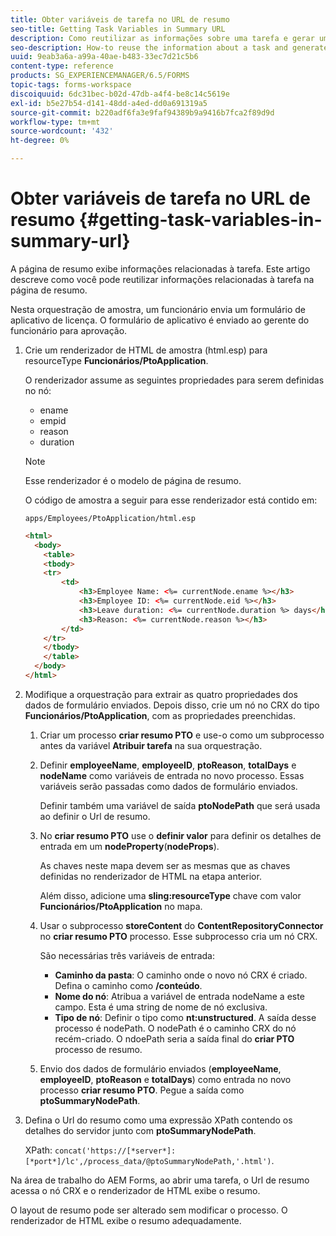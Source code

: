 ```yaml
---
title: Obter variáveis de tarefa no URL de resumo
seo-title: Getting Task Variables in Summary URL
description: Como reutilizar as informações sobre uma tarefa e gerar um URL de resumo para resumir ou descrever uma tarefa.
seo-description: How-to reuse the information about a task and generate a Summary URL to summarize or describe a task.
uuid: 9eab3a6a-a99a-40ae-b483-33ec7d21c5b6
content-type: reference
products: SG_EXPERIENCEMANAGER/6.5/FORMS
topic-tags: forms-workspace
discoiquuid: 6dc31bec-b02d-47db-a4f4-be8c14c5619e
exl-id: b5e27b54-d141-48dd-a4ed-dd0a691319a5
source-git-commit: b220adf6fa3e9faf94389b9a9416b7fca2f89d9d
workflow-type: tm+mt
source-wordcount: '432'
ht-degree: 0%

---
```


# Obter variáveis de tarefa no URL de resumo {#getting-task-variables-in-summary-url}

A página de resumo exibe informações relacionadas à tarefa. Este artigo descreve como você pode reutilizar informações relacionadas à tarefa na página de resumo.

Nesta orquestração de amostra, um funcionário envia um formulário de aplicativo de licença. O formulário de aplicativo é enviado ao gerente do funcionário para aprovação.

1. Crie um renderizador de HTML de amostra (html.esp) para resourceType **Funcionários/PtoApplication**.

   O renderizador assume as seguintes propriedades para serem definidas no nó:

   * ename
   * empid
   * reason
   * duration

   >[!NOTE]
   >
   >Esse renderizador é o modelo de página de resumo.

   O código de amostra a seguir para esse renderizador está contido em:

   `apps/Employees/PtoApplication/html.esp`

   ```html
   <html>
     <body>
       <table>
       <tbody>
       <tr>
           <td>
               <h3>Employee Name: <%= currentNode.ename %></h3>
               <h3>Employee ID: <%= currentNode.eid %></h3>
               <h3>Leave duration: <%= currentNode.duration %> days</h3>
               <h3>Reason: <%= currentNode.reason %></h3>
           </td>
       </tr>
       </tbody>
       </table>
     </body>
   </html>
   ```

1. Modifique a orquestração para extrair as quatro propriedades dos dados de formulário enviados. Depois disso, crie um nó no CRX do tipo **Funcionários/PtoApplication**, com as propriedades preenchidas.

   1. Criar um processo **criar resumo PTO** e use-o como um subprocesso antes da variável **Atribuir tarefa** na sua orquestração.
   1. Definir **employeeName**, **employeeID**, **ptoReason**, **totalDays** e **nodeName** como variáveis de entrada no novo processo. Essas variáveis serão passadas como dados de formulário enviados.

      Definir também uma variável de saída **ptoNodePath** que será usada ao definir o Url de resumo.

   1. No **criar resumo PTO** use o **definir valor** para definir os detalhes de entrada em um **nodeProperty**(**nodeProps**).

      As chaves neste mapa devem ser as mesmas que as chaves definidas no renderizador de HTML na etapa anterior.

      Além disso, adicione uma **sling:resourceType** chave com valor **Funcionários/PtoApplication** no mapa.

   1. Usar o subprocesso **storeContent** do **ContentRepositoryConnector** no **criar resumo PTO** processo. Esse subprocesso cria um nó CRX.

      São necessárias três variáveis de entrada:

      * **Caminho da pasta**: O caminho onde o novo nó CRX é criado. Defina o caminho como **/conteúdo**.
      * **Nome do nó**: Atribua a variável de entrada nodeName a este campo. Esta é uma string de nome de nó exclusiva.
      * **Tipo de nó**: Definir o tipo como **nt:unstructured**. A saída desse processo é nodePath. O nodePath é o caminho CRX do nó recém-criado. O ndoePath seria a saída final do **criar PTO** processo de resumo.
   1. Envio dos dados de formulário enviados (**employeeName**, **employeeID**, **ptoReason** e **totalDays**) como entrada no novo processo **criar resumo PTO**. Pegue a saída como **ptoSummaryNodePath**.


1. Defina o Url do resumo como uma expressão XPath contendo os detalhes do servidor junto com **ptoSummaryNodePath**.

   XPath: `concat('https://[*server*]:[*port*]/lc',/process_data/@ptoSummaryNodePath,'.html')`.

Na área de trabalho do AEM Forms, ao abrir uma tarefa, o Url de resumo acessa o nó CRX e o renderizador de HTML exibe o resumo.

O layout de resumo pode ser alterado sem modificar o processo. O renderizador de HTML exibe o resumo adequadamente.
